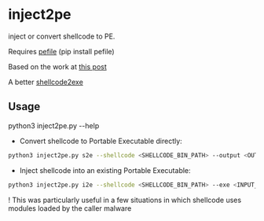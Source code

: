# inject2pe
inject or convert shellcode to PE.

Requires [pefile](https://github.com/erocarrera/pefile) (pip install pefile)

Based on the work at [this post](https://axcheron.github.io/code-injection-with-python/)

A better [shellcode2exe](https://www.aldeid.com/wiki/Shellcode2exe) 

## Usage
python3 inject2pe.py --help


* Convert shellcode to Portable Executable directly:

```bash
python3 inject2pe.py s2e --shellcode <SHELLCODE_BIN_PATH> --output <OUTPUT_EXE_PATH>
```

* Inject shellcode into an existing Portable Executable:
```bash
python3 inject2pe.py i2e --shellcode <SHELLCODE_BIN_PATH> --exe <INPUT_EXE_PATH> --offset <HEX_ENTRY_POINT_OF_SC> --output <OUTPUT_EXE_PATH>
```
! This was particularly useful in a few situations in which shellcode uses modules loaded by the caller malware 
